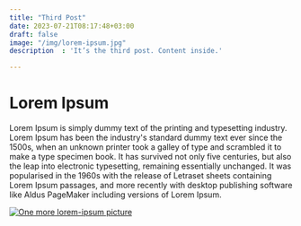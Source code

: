```yaml
---
title: "Third Post"
date: 2023-07-21T08:17:48+03:00
draft: false
image: "/img/lorem-ipsum.jpg"
description  : 'It’s the third post. Content inside.'

---
```

# Lorem Ipsum

Lorem Ipsum is simply dummy text of the printing and typesetting industry. Lorem Ipsum has been the industry's standard dummy text ever since the 1500s, when an unknown printer took a galley of type and scrambled it to make a type specimen book. It has survived not only five centuries, but also the leap into electronic typesetting, remaining essentially unchanged. It was popularised in the 1960s with the release of Letraset sheets containing Lorem Ipsum passages, and more recently with desktop publishing software like Aldus PageMaker including versions of Lorem Ipsum.

[![One more lorem-ipsum picture](/img/lorem-ipsum-2.jpg "Fog and misterious")](https://www.lipsum.com/)
